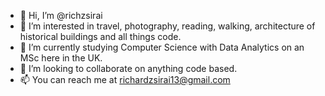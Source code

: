 - 👋 Hi, I’m @richzsirai
- 👀 I’m interested in travel, photography, reading, walking, architecture of historical buildings and all things code.
- 🌱 I’m currently studying Computer Science with Data Analytics on an MSc here in the UK.
- 💞️ I’m looking to collaborate on anything code based.
- 📫 You can reach me at richardzsirai13@gmail.com

<!---
richzsirai/richzsirai is a ✨ special ✨ repository because its `README.md` (this file) appears on your GitHub profile.
You can click the Preview link to take a look at your changes.
--->
